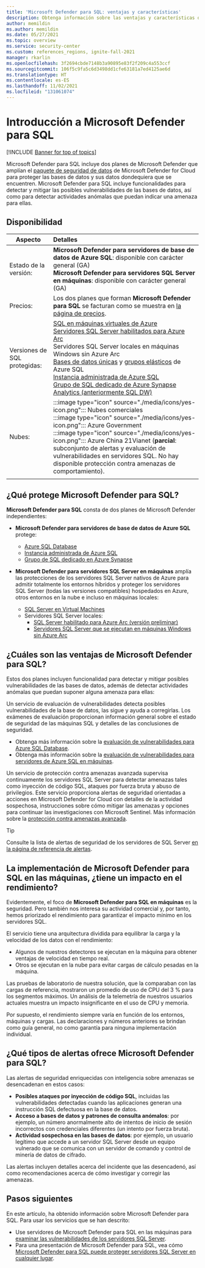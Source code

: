 ```yaml
---
title: 'Microsoft Defender para SQL: ventajas y características'
description: Obtenga información sobre las ventajas y características de Microsoft Defender para SQL.
author: memildin
ms.author: memildin
ms.date: 05/27/2021
ms.topic: overview
ms.service: security-center
ms.custom: references_regions, ignite-fall-2021
manager: rkarlin
ms.openlocfilehash: 3f2694cbde7148b3a90895e83f2f209c4a553ccf
ms.sourcegitcommit: 106f5c9fa5c6d3498dd1cfe63181a7ed4125ae6d
ms.translationtype: HT
ms.contentlocale: es-ES
ms.lasthandoff: 11/02/2021
ms.locfileid: "131061074"
---
```

# <a name="introduction-to-microsoft-defender-for-sql"></a>Introducción a Microsoft Defender para SQL

[!INCLUDE [Banner for top of topics](./includes/banner.md)]

Microsoft Defender para SQL incluye dos planes de Microsoft Defender que amplían el [paquete de seguridad de datos](../azure-sql/database/azure-defender-for-sql.md) de Microsoft Defender for Cloud para proteger las bases de datos y sus datos dondequiera que se encuentren. Microsoft Defender para SQL incluye funcionalidades para detectar y mitigar las posibles vulnerabilidades de las bases de datos, así como para detectar actividades anómalas que puedan indicar una amenaza para ellas.

## <a name="availability"></a>Disponibilidad

|Aspecto|Detalles|
|----|:----|
|Estado de la versión:|**Microsoft Defender para servidores de base de datos de Azure SQL**: disponible con carácter general (GA)<br>**Microsoft Defender para servidores SQL Server en máquinas**: disponible con carácter general (GA) |
|Precios:|Los dos planes que forman **Microsoft Defender para SQL** se facturan como se muestra en [la página de precios](https://azure.microsoft.com/pricing/details/security-center/).|
|Versiones de SQL protegidas:|[SQL en máquinas virtuales de Azure](../azure-sql/virtual-machines/windows/sql-server-on-azure-vm-iaas-what-is-overview.md)<br>[Servidores SQL Server habilitados para Azure Arc](/sql/sql-server/azure-arc/overview)<br>Servidores SQL Server locales en máquinas Windows sin Azure Arc<br>[Bases de datos únicas](../azure-sql/database/single-database-overview.md) y [grupos elásticos](../azure-sql/database/elastic-pool-overview.md) de Azure SQL<br>[Instancia administrada de Azure SQL](../azure-sql/managed-instance/sql-managed-instance-paas-overview.md)<br>[Grupo de SQL dedicado de Azure Synapse Analytics (anteriormente SQL DW)](../synapse-analytics/sql-data-warehouse/sql-data-warehouse-overview-what-is.md)|
|Nubes:|:::image type="icon" source="./media/icons/yes-icon.png"::: Nubes comerciales<br>:::image type="icon" source="./media/icons/yes-icon.png"::: Azure Government<br>:::image type="icon" source="./media/icons/yes-icon.png"::: Azure China 21Vianet (**parcial**: subconjunto de alertas y evaluación de vulnerabilidades en servidores SQL. No hay disponible protección contra amenazas de comportamiento).|
|||

## <a name="what-does-microsoft-defender-for-sql-protect"></a>¿Qué protege Microsoft Defender para SQL?

**Microsoft Defender para SQL** consta de dos planes de Microsoft Defender independientes:

- **Microsoft Defender para servidores de base de datos de Azure SQL** protege:
    - [Azure SQL Database](../azure-sql/database/sql-database-paas-overview.md)
    - [Instancia administrada de Azure SQL](../azure-sql/managed-instance/sql-managed-instance-paas-overview.md)
    - [Grupo de SQL dedicado en Azure Synapse](../synapse-analytics/sql-data-warehouse/sql-data-warehouse-overview-what-is.md)

- **Microsoft Defender para servidores SQL Server en máquinas** amplía las protecciones de los servidores SQL Server nativos de Azure para admitir totalmente los entornos híbridos y proteger los servidores SQL Server (todas las versiones compatibles) hospedados en Azure, otros entornos en la nube e incluso en máquinas locales:
    - [SQL Server en Virtual Machines](https://azure.microsoft.com/services/virtual-machines/sql-server/)
    - Servidores SQL Server locales:
        - [SQL Server habilitado para Azure Arc (versión preliminar)](/sql/sql-server/azure-arc/overview)
        - [Servidores SQL Server que se ejecutan en máquinas Windows sin Azure Arc](../azure-monitor/agents/agent-windows.md)


## <a name="what-are-the-benefits-of-microsoft-defender-for-sql"></a>¿Cuáles son las ventajas de Microsoft Defender para SQL?

Estos dos planes incluyen funcionalidad para detectar y mitigar posibles vulnerabilidades de las bases de datos, además de detectar actividades anómalas que puedan suponer alguna amenaza para ellas:

Un servicio de evaluación de vulnerabilidades detecta posibles vulnerabilidades de la base de datos, las sigue y ayuda a corregirlas. Los exámenes de evaluación proporcionan información general sobre el estado de seguridad de las máquinas SQL y detalles de las conclusiones de seguridad.

- Obtenga más información sobre la [evaluación de vulnerabilidades para Azure SQL Database](../azure-sql/database/sql-vulnerability-assessment.md).
- Obtenga más información sobre la [evaluación de vulnerabilidades para servidores de Azure SQL en máquinas](defender-for-sql-on-machines-vulnerability-assessment.md).

Un servicio de protección contra amenazas avanzada supervisa continuamente los servidores SQL Server para detectar amenazas tales como inyección de código SQL, ataques por fuerza bruta y abuso de privilegios. Este servicio proporciona alertas de seguridad orientadas a acciones en Microsoft Defender for Cloud con detalles de la actividad sospechosa, instrucciones sobre cómo mitigar las amenazas y opciones para continuar las investigaciones con Microsoft Sentinel. Más información sobre la [protección contra amenazas avanzada](../azure-sql/database/threat-detection-overview.md).

 > [!TIP]
 > Consulte la lista de alertas de seguridad de los servidores de SQL Server [en la página de referencia de alertas](alerts-reference.md#alerts-sql-db-and-warehouse).


## <a name="is-there-a-performance-impact-from-deploying-microsoft-defender-for-sql-on-machines"></a>La implementación de Microsoft Defender para SQL en las máquinas, ¿tiene un impacto en el rendimiento?

Evidentemente, el foco de **Microsoft Defender para SQL en máquinas** es la seguridad. Pero también nos interesa su actividad comercial y, por tanto, hemos priorizado el rendimiento para garantizar el impacto mínimo en los servidores SQL. 

El servicio tiene una arquitectura dividida para equilibrar la carga y la velocidad de los datos con el rendimiento: 

- Algunos de nuestros detectores se ejecutan en la máquina para obtener ventajas de velocidad en tiempo real.
- Otros se ejecutan en la nube para evitar cargas de cálculo pesadas en la máquina.

Las pruebas de laboratorio de nuestra solución, que la comparaban con las cargas de referencia, mostraron un promedio de uso de CPU del 3 % para los segmentos máximos. Un análisis de la telemetría de nuestros usuarios actuales muestra un impacto insignificante en el uso de CPU y memoria.

Por supuesto, el rendimiento siempre varía en función de los entornos, máquinas y cargas. Las declaraciones y números anteriores se brindan como guía general, no como garantía para ninguna implementación individual.


## <a name="what-kind-of-alerts-does-microsoft-defender-for-sql-provide"></a>¿Qué tipos de alertas ofrece Microsoft Defender para SQL?

Las alertas de seguridad enriquecidas con inteligencia sobre amenazas se desencadenan en estos casos:

- **Posibles ataques por inyección de código SQL**, incluidas las vulnerabilidades detectadas cuando las aplicaciones generan una instrucción SQL defectuosa en la base de datos.
- **Acceso a bases de datos y patrones de consulta anómalos**: por ejemplo, un número anormalmente alto de intentos de inicio de sesión incorrectos con credenciales diferentes (un intento por fuerza bruta).
- **Actividad sospechosa en las bases de datos**: por ejemplo, un usuario legítimo que accede a un servidor SQL Server desde un equipo vulnerado que se comunica con un servidor de comando y control de minería de datos de cifrado.

Las alertas incluyen detalles acerca del incidente que las desencadenó, así como recomendaciones acerca de cómo investigar y corregir las amenazas.



## <a name="next-steps"></a>Pasos siguientes

En este artículo, ha obtenido información sobre Microsoft Defender para SQL. Para usar los servicios que se han descrito:

- Use servidores de Microsoft Defender para SQL en las máquinas para [examinar las vulnerabilidades de los servidores SQL Server](defender-for-sql-usage.md).
- Para una presentación de Microsoft Defender para SQL, vea cómo [Microsoft Defender para SQL puede proteger servidores SQL Server en cualquier lugar](https://www.youtube.com/watch?v=V7RdB6RSVpc).
